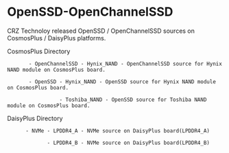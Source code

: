 # OpenSSD-OpenChannelSSD

CRZ Technoloy released OpenSSD / OpenChannelSSD sources on CosmosPlus / DaisyPlus platforms.

CosmosPlus Directory

           - OpenChannelSSD - Hynix_NAND - OpenChannelSSD source for Hynix NAND module on CosmosPlus board.

           - OpenSSD - Hynix_NAND - OpenSSD source for Hynix NAND module on CosmosPlus board.
              
                     - Toshiba_NAND - OpenSSD source for Toshiba NAND module on CosmosPlus board.

DaisyPlus Directory

          - NVMe - LPDDR4_A - NVMe source on DaisyPlus board(LPDDR4_A)

                 - LPDDR4_B - NVMe source on DaisyPlus board(LPDDR4_B)

